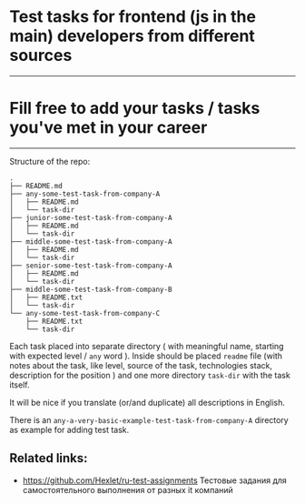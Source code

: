 # Test tasks for frontend (js in the main) developers from different sources

---
# Fill free to add your tasks / tasks you've met in your career

---

Structure of the repo:
```
.
├── README.md
├── any-some-test-task-from-company-A
│   ├── README.md
│   └── task-dir
├── junior-some-test-task-from-company-A
│   ├── README.md
│   └── task-dir
├── middle-some-test-task-from-company-A
│   ├── README.md
│   └── task-dir
├── senior-some-test-task-from-company-A
│   ├── README.md
│   └── task-dir
├── middle-some-test-task-from-company-B
│   ├── README.txt
│   └── task-dir
└── any-some-test-task-from-company-C
    ├── README.txt
    └── task-dir

```

Each task placed into separate directory ( with meaningful name, starting with expected level / `any` word ). Inside should be placed `readme` file (with notes about the task, like level, source of the task, technologies stack, description for the position ) and one more directory `task-dir` with the task itself.

It will be nice if you translate (or/and duplicate) all descriptions in English.

There is an `any-a-very-basic-example-test-task-from-company-A` directory as example for adding test task.

## Related links:

- https://github.com/Hexlet/ru-test-assignments Тестовые задания для самостоятельного выполнения от разных it компаний
